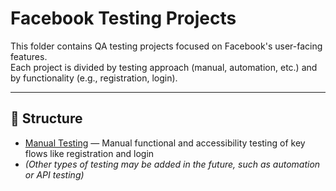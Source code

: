 # Facebook Testing Projects

This folder contains QA testing projects focused on Facebook's user-facing features.  
Each project is divided by testing approach (manual, automation, etc.) and by functionality (e.g., registration, login).

---

## 📁 Structure

- [Manual Testing](./manual) — Manual functional and accessibility testing of key flows like registration and login  
- *(Other types of testing may be added in the future, such as automation or API testing)*


